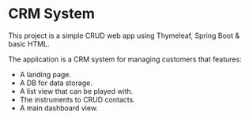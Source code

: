 # CRM System
This project is a simple CRUD web app using Thymeleaf, Spring Boot & basic HTML.

The application is a CRM system for managing customers that features:

- A landing page.
- A DB for data storage.
- A list view that can be played with.
- The instruments to CRUD contacts.
- A main dashboard view.
